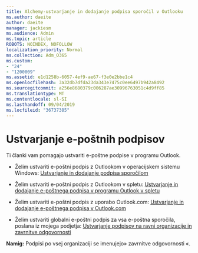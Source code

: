 ```yaml
---
title: Alchemy-ustvarjanje in dodajanje podpisa sporočil v Outlooku
ms.author: daeite
author: daeite
manager: jackiesm
ms.audience: Admin
ms.topic: article
ROBOTS: NOINDEX, NOFOLLOW
localization_priority: Normal
ms.collection: Adm_O365
ms.custom:
- "24"
- "1200009"
ms.assetid: e1d1258b-6057-4ef9-ae67-f3e0e2bbe1c4
ms.openlocfilehash: 3a32db7dfda23da343e7475c0ee6497b942a8492
ms.sourcegitcommit: a256e8680379c006287ae30996763051c4d9ff85
ms.translationtype: MT
ms.contentlocale: sl-SI
ms.lasthandoff: 09/04/2019
ms.locfileid: "36737385"
---
```

# <a name="creating-email-signatures"></a>Ustvarjanje e-poštnih podpisov

Ti članki vam pomagajo ustvariti e-poštne podpise v programu Outlook.
  
- Želim ustvariti e-poštni podpis z Outlookom v operacijskem sistemu Windows: [Ustvarjanje in dodajanje podpisa sporočilom](https://support.office.com/article/8ee5d4f4-68fd-464a-a1c1-0e1c80bb27f2.aspx)
  
- Želim ustvariti e-poštni podpis z Outlookom v spletu: [Ustvarjanje in dodajanje e-poštnega podpisa v programu Outlook v spletu](https://support.office.com/article/5ff9dcfd-d3f1-447b-b2e9-39f91b074ea3.aspx)

- Želim ustvariti e-poštni podpis z uporabo Outlook.com: [Ustvarjanje in dodajanje e-poštnega podpisa v Outlook.com](https://support.office.com/article/776d9006-abdf-444e-b5b7-a61821dff034.aspx)

- Želim ustvariti globalni e-poštni podpis za vsa e-poštna sporočila, poslana iz mojega podjetja: [Ustvarjanje podpisov na ravni organizacije in zavrnitve odgovornosti](https://docs.microsoft.com/office365/admin/setup/create-signatures-and-disclaimers)

 **Namig:** Podpisi po vsej organizaciji se imenujejo» zavrnitve odgovornosti «.
  